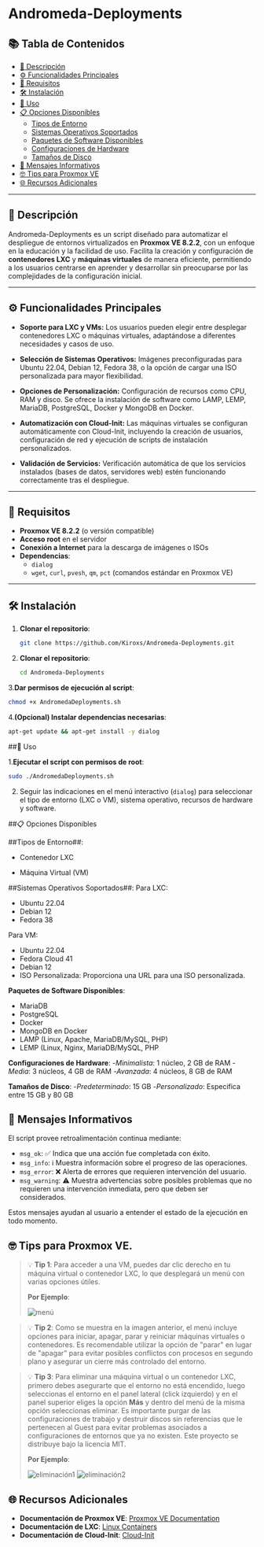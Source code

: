 # Andromeda-Deployments

## 📚 Tabla de Contenidos

- [📝 Descripción](#-descripción)
- [⚙️ Funcionalidades Principales](#️-funcionalidades-principales)
- [🚨 Requisitos](#-requisitos)
- [🛠️ Instalación](#️-instalación)
- [🚀 Uso](#-uso)
- [📋 Opciones Disponibles](#-opciones-disponibles)
  - [Tipos de Entorno](#tipos-de-entorno)
  - [Sistemas Operativos Soportados](#sistemas-operativos-soportados)
  - [Paquetes de Software Disponibles](#paquetes-de-software-disponibles)
  - [Configuraciones de Hardware](#configuraciones-de-hardware)
  - [Tamaños de Disco](#tamaños-de-disco)
- [🔔 Mensajes Informativos](#-mensajes-informativos)
- [🤓 Tips para Proxmox VE](#-tips-para-proxmox-ve)
- [🌐 Recursos Adicionales](#-recursos-adicionales)

---

## 📝 Descripción

Andromeda-Deployments es un script diseñado para automatizar el despliegue de entornos virtualizados en **Proxmox VE 8.2.2**, con un enfoque en la educación y la facilidad de uso. Facilita la creación y configuración de **contenedores LXC** y **máquinas virtuales** de manera eficiente, permitiendo a los usuarios centrarse en aprender y desarrollar sin preocuparse por las complejidades de la configuración inicial.

---

## ⚙️ Funcionalidades Principales

- **Soporte para LXC y VMs:** Los usuarios pueden elegir entre desplegar contenedores LXC o máquinas virtuales, adaptándose a diferentes necesidades y casos de uso.

- **Selección de Sistemas Operativos:** Imágenes preconfiguradas para Ubuntu 22.04, Debian 12, Fedora 38, o la opción de cargar una ISO personalizada para mayor flexibilidad.

- **Opciones de Personalización:** Configuración de recursos como CPU, RAM y disco. Se ofrece la instalación de software como LAMP, LEMP, MariaDB, PostgreSQL, Docker y MongoDB en Docker.

- **Automatización con Cloud-Init:** Las máquinas virtuales se configuran automáticamente con Cloud-Init, incluyendo la creación de usuarios, configuración de red y ejecución de scripts de instalación personalizados.

- **Validación de Servicios:** Verificación automática de que los servicios instalados (bases de datos, servidores web) estén funcionando correctamente tras el despliegue.

---

## 🚨 Requisitos

- **Proxmox VE 8.2.2** (o versión compatible)
- **Acceso root** en el servidor
- **Conexión a Internet** para la descarga de imágenes o ISOs
- **Dependencias**:
  - `dialog`
  - `wget`, `curl`, `pvesh`, `qm`, `pct` (comandos estándar en Proxmox VE)

---

## 🛠️ Instalación

1. **Clonar el repositorio**:

   ```bash
   git clone https://github.com/Kiroxs/Andromeda-Deployments.git
   ```
2. **Clonar el repositorio**:
   ```bash
   cd Andromeda-Deployments
   ```
3.**Dar permisos de ejecución al script**:
   ```bash
   chmod +x AndromedaDeployments.sh
   ```
4.**(Opcional) Instalar dependencias necesarias**:
   ```bash
   apt-get update && apt-get install -y dialog
   ```

   
##🚀 Uso

1.**Ejecutar el script con permisos de root**:
   ```bash
   sudo ./AndromedaDeployments.sh
   ```

2. Seguir las indicaciones en el menú interactivo (`dialog`) para seleccionar el tipo de entorno (LXC o VM), sistema operativo, recursos de hardware y software.

##📋 Opciones Disponibles

##Tipos de Entorno##:

- Contenedor LXC

- Máquina Virtual (VM)

##Sistemas Operativos Soportados##:
Para LXC:
  - Ubuntu 22.04
  - Debian 12
  - Fedora 38

Para VM:
  - Ubuntu 22.04
  - Fedora Cloud 41
  - Debian 12
  - ISO Personalizada: Proporciona una URL para una ISO personalizada.
    
**Paquetes de Software Disponibles**:
  - MariaDB
  - PostgreSQL
  - Docker
  - MongoDB en Docker
  - LAMP (Linux, Apache, MariaDB/MySQL, PHP)
  - LEMP (Linux, Nginx, MariaDB/MySQL, PHP

**Configuraciones de Hardware**:
-*Minimalista*: 1 núcleo, 2 GB de RAM
-*Media*: 3 núcleos, 4 GB de RAM
-*Avanzada*: 4 núcleos, 8 GB de RAM

**Tamaños de Disco**:
-*Predeterminado*: 15 GB
-*Personalizado*: Especifica entre 15 GB y 80 GB
## 🔔 Mensajes Informativos

El script provee retroalimentación continua mediante:

- `msg_ok`: ✅ Indica que una acción fue completada con éxito.
- `msg_info`: ℹ️ Muestra información sobre el progreso de las operaciones.
- `msg_error`: ❌ Alerta de errores que requieren intervención del usuario.
- `msg_warning`: ⚠️ Muestra advertencias sobre posibles problemas que no requieren una intervención inmediata, pero que deben ser considerados.

Estos mensajes ayudan al usuario a entender el estado de la ejecución en todo momento.


## 🤓 Tips para Proxmox VE.

> 💡 **Tip 1**: Para acceder a una VM, puedes dar clic derecho en tu máquina virtual o contenedor LXC, lo que desplegará un menú con varias opciones útiles.
>
> **Por Ejemplo**:
>
>![menú](https://i.imgur.com/J3x3K3D.png)

>💡 **Tip 2**: Como se muestra en la imagen anterior, el menú incluye opciones para iniciar, apagar, parar y reiniciar máquinas virtuales o contenedores. Es recomendable
utilizar la opción de "parar" en lugar de "apagar" para evitar posibles conflictos con procesos en segundo plano y asegurar un cierre más controlado del entorno.

>💡 **Tip 3**: Para eliminar una máquina virtual o un contenedor LXC, primero debes asegurarte que el entorno no está encendido, luego seleccionas el entorno en el panel lateral (click izquierdo) y en el panel superior eliges la opción **Más** y dentro del menú de la misma opción seleccionas eliminar. Es importante purgar de las configuraciones de trabajo y destruir discos sin referencias que le pertenecen al Guest para evitar problemas asociados a configuraciones de entornos que ya no existen.
Este proyecto se distribuye bajo la licencia MIT.
>
> **Por Ejemplo**:
> 
>![eliminación1](https://i.imgur.com/CgduPLU.png)
>![eliminación2](https://i.imgur.com/H7zuhux.png)


## 🌐 Recursos Adicionales

- **Documentación de Proxmox VE**: [Proxmox VE Documentation](https://pve.proxmox.com/wiki/Main_Page)
- **Documentación de LXC**: [Linux Containers](https://linuxcontainers.org/lxc/documentation/)
- **Documentación de Cloud-Init**: [Cloud-Init](https://cloud-init.io/)
